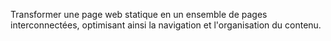 Transformer une page web statique en un ensemble de pages interconnectées, optimisant ainsi la
navigation et l'organisation du contenu.

